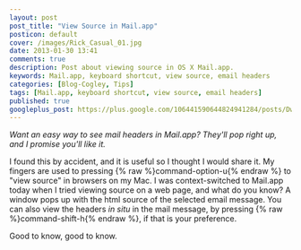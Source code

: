 ```yaml
---
layout: post
post_title: "View Source in Mail.app"
posticon: default
cover: /images/Rick_Casual_01.jpg
date: 2013-01-30 13:41
comments: true
description: Post about viewing source in OS X Mail.app.
keywords: Mail.app, keyboard shortcut, view source, email headers
categories: [Blog-Cogley, Tips]
tags: [Mail.app, keyboard shortcut, view source, email headers]
published: true
googleplus_post: https://plus.google.com/106441590644824941284/posts/DwUNKPPootE
---
```


_Want an easy way to see mail headers in Mail.app? They'll pop right up, and I promise you'll like it._

<!--more--> 

I found this by accident, and it is useful so I thought I would share it. My fingers are used to pressing {% raw %}<span class="label label-success">command-option-u</span>{% endraw %} to "view source" in browsers on my Mac. I was context-switched to Mail.app today when I tried viewing source on a web page, and what do you know? A window pops up with the html source of the selected email message. You can also view the headers _in situ_ in the mail message, by pressing {% raw %}<span class="label label-success">command-shift-h</span>{% endraw %}, if that is your preference.

Good to know, good to know. 

